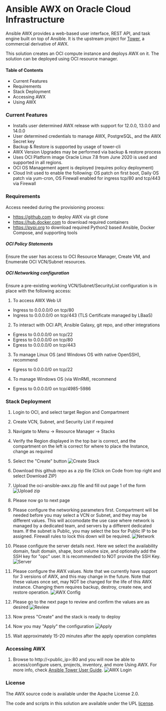# Ansible AWX on Oracle Cloud Infrastructure

Ansible AWX provides a web-based user interface, REST API, and task engine built on top of Ansible. It is the upstream project for [Tower](https://www.ansible.com/products/tower), a commercial derivative of AWX.

This solution creates an OCI compute instance and deploys AWX on it. The solution can be deployed using OCI resource manager.

#### Table of Contents
- Current Features
- Requirements
- Stack Deployment
- Accessing AWX
- Using AWX

### Current Features
- Installs user determined AWX release with support for 12.0.0, 13.0.0 and 14.0.0
- User determined credentials to manage AWX, PostgreSQL, and the AWX Secret key
- Backup & Restore is supported by usage of tower-cli
- AWX Version Upgrades may be performed via backup & restore process
- Uses OCI Platform image Oracle Linux 7.8 from June 2020 is used and supported in all regions.
- OCI OS Management agent is deployed (requires policy deployment)
- Cloud Init used to enable the following: OS patch on first boot, Daily OS patch via yum-cron, OS Firewall enabled for ingress tcp/80 and tcp/443 via Firewall


### Requirements

Access needed during the provisioning process: 
- https://github.com to deploy AWX via git clone
- https://hub.docker.com to download required containers
- https://pypi.org to download required Python2 based Ansible, Docker Compose, and supporting tools

##### OCI Policy Statements
Ensure the user has access to OCI Resource Manager, Create VM, and Enumerate OCI VCN/Subnet resources.

##### OCI Networking configuration 
Ensure a pre-existing working VCN/Subnet/SecurityList configuration is in place with the following access:

1.	To access AWX Web UI 
-	Ingress to 0.0.0.0/0 on tcp/80
-	Ingress to 0.0.0.0/0 on tcp/443 (TLS Certificate managed by LBaaS)

2. To interact with OCI API, Ansible Galaxy, git repo, and other integrations
-	Egress to 0.0.0.0/0 on tcp/22
-	Egress to 0.0.0.0/0 on tcp/80
-	Egress to 0.0.0.0/0 on tcp/443

3. To manage Linux OS (and Windows OS with native OpenSSH), recommend 
- Egress to 0.0.0.0/0 on tcp/22

4. To manage Windows OS (via WinRM), recommend 
-	Egress to 0.0.0.0/0 on tcp/4985-5986



### Stack Deployment
1.	Login to OCI, and select target Region and Compartment
2.	Create VCN, Subnet, and Security List if required
3.	Navigate to Menu → Resource Manager → Stacks
4.	Verify the Region displayed in the top bar is correct, and the compartment on the left is correct for where to place the Instance, change as required
5.	Select the "Create" button 
![Create Stack](images/awx-stack1.png)
6. Download this github repo as a zip file (Click on Code from top right and select Download ZIP)
7. Upload the oci-ansible-awx.zip file and fill out page 1 of the form 
![Upload zip](images/awx-stack2.png)

8.	Please now go to next page
9.	Please configure the networking parameters first. Compartment will be needed before you may select a VCN or Subnet, and they may be different values. This will accomodate the use case where network is managed by a dedicated team, and servers by a different dedicated team. If the subnet is Public, you may select the box for Public IP to be assigned. Firewall rules to lock this down will be required.
![Network](images/awx-stack3.png)
10.	Please configure the server details next. Here we select the availability domain, fault domain, shape, boot volume size, and optionally add the SSH key for "opc" user. It is recommended to NOT provide the SSH Key. 
![Server](images/awx-stack4.png)

11.	Please configure the AWX values. Note that we currently have support for 3 versions of AWX, and this may change in the future. Note that these values once set, may NOT be changed for the life of this AWX instance. Changing them requires backup, destroy, create new, and restore operation.
![AWX Config](images/awx-stack5.png)
12.	Please go to the next page to review and confirm the values are as desired 
![Review](images/awx-stack6.png)
13.	Now press "Create" and the stack is ready to deploy
14.	Now you may "Apply" the configuration 
![Apply](images/awx-stack7.png)
15.	Wait approximately 15-20 minutes after the apply operation completes

### Accessing AWX
1.	Browse to http://<public_ip>:80 and you will now be able to access/configure users, projects, inventory, and more
Using AWX. For more info, check [Ansible Tower User Guide](https://docs.ansible.com/ansible-tower/latest/html/userguide/index.html).
![AWX Login](images/awx-stack8.png)


### License
The AWX source code is available under the Apache License 2.0.

The code and scripts in this solution are available under the UPL [license](LICENSE).